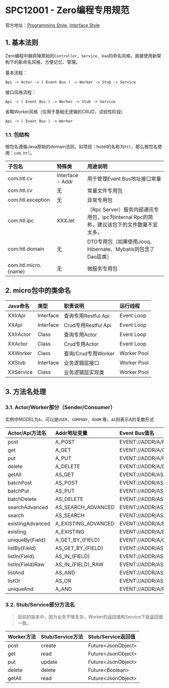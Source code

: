 # SPC12001 - Zero编程专用规范

官方地址：[Programming Style](http://www.vertxup.cn/doc/vertx-zero-tutorial/d10044-programming-styles.html), [Interface Style](http://www.vertxup.cn/doc/vertx-zero-tutorial/d10044-recommend-interface-mode-only.html)

## 1. 基本法则

Zero编程中摒弃掉原始的`Controller, Service, Dao`的命名风格，直接使用新架构下的新命名风格，方便记忆、管理。

基本流程：

```shell
Api -> Actor -> ( Event Bus ) -> Worker -> Stub -> Service
```

接口风格流程：

```shell
Api -> ( Event Bus ) -> Worker -> Stub -> Service
```

省略Worker风格（仅用于基础无逻辑的CRUD，试验性阶段）

```shell
Api -> ( Event Bus ) -> Worker
```

### 1.1. 包结构

根包名遵循Java原始的domain法则，如项目：hotel的名称为`htl`，那么根包名使用：`com.htl`。

| 子包名 | 特殊类 | 用途说明 |
| :--- | :--- | :--- |
| com.htl.cv | Interface - Addr | 用于管理Event Bus地址接口常量 |
| com.htl.cv | 无 | 常量文件专用包 |
| com.htl.exception | 无 | 异常专用包 |
| com.htl.ipc | XXXJet | （Rpc Server）服务内部通讯专用包，ipc为Internal Rpc的简称，建议该包下的文件数量不宜太多。 |
| com.htl.domain | 无 | DTO专用包（如果使用Jooq、Hibernate、Mybatis则包含了Dao层类） |
| com.htl.micro.{name} | 无 | 微服务专用包 |

## 2. micro包中的类命名

| Java命名 | 类型 | 职责说明 | 运行线程 |
| :--- | :--- | :--- | :--- |
| XXIrApi | Interface | 查询专用Restful Api | Event Loop |
| XXApi | Interface | Crud专用Restful Api | Event Loop |
| XXIrActor | Class | 查询专用Actor | Event Loop |
| XXActor | Class | Crud专用Actor | Event Loop |
| XXWorker | Class | 查询/Crud专用Worker | Worker Pool |
| XXStub | Interface | 业务逻辑层接口 | Worker Pool |
| XXService | Class | 业务逻辑层实现类 | Worker Pool |

## 3. 方法名处理

### 3.1. Actor/Worker部分（Sender/Consumer）

实例中MODEL为`A`，可以是`USER, COMPANY, ROOM` 等，`AS`则表示A的复数形式

| Actor/Api方法名 | Addr地址变量 | Event Bus值名 | Worker方法名 |
| :--- | :--- | :--- | :--- |
| post | A\_POST | EVENT://ADDR/A/POST | post |
| get | A\_GET | EVENT://ADDR/A/GET | get |
| put | A\_PUT | EVENT://ADDR/A/PUT | put |
| delete | A\_DELETE | EVENT://ADDR/A/DELETE | delete |
| getAll | AS\_GET | EVENT://ADDR/AS/GET | getAll |
| batchPost | AS\_POST | EVENT://ADDR/AS/POST | batchPost |
| batchPut | AS\_PUT | EVENT://ADDR/AS/PUT | batchPut |
| batchDelete | AS\_DELETE | EVENT://ADDR/AS/DELETE | batchDelete |
| searchAdvanced | AS\_SEARCH\_ADVANCED | EVENT://ADDR/AS/SEARCH | searchAdvanced |
| search | AS\_SEARCH | EVENT://ADDR/AS/SEARCH/GET | search |
| existingAdvanced | A\_EXISTING\_ADVANCED | EVENT://ADDR/A/EXISTING | existingAdvanced |
| existing | A\_EXISTING | EVENT://ADDR/A/EXISTING/GET | existing |
| uniqueBy{Field} | A\_GET\_BY\_{FIELD} | EVENT://ADDR/A/GET/BY/{FIELD} | uniqueBy{Field} |
| listBy{Field} | AS\_GET\_BY\_{FIELD} | EVENT://ADDR/AS/GET/BY/{FIELD} | listBy{Field} |
| listIn{Field} | AS\_IN\_{FIELD} | EVENT://ADDR/AS/POST/IN/{FIELD} | listIn{Field} |
| listIn{Field}Raw | AS\_IN\_{FIELD}\_RAW | EVENT://ADDR/AS/POST/IN/{FIELD}/RAW | listIn{Field}Raw |
| listAnd | AS\_AND | EVENT://ADDR/AS/POST/AND | listAnd |
| listOr | AS\_OR | EVENT://ADDR/AS/POST/OR | listOr |
| uniqueAnd | A\_AND | EVENT://ADDR/A/POST/AND | uniqueAnd |

### 3.2. Stub/Service部分方法名

> 目前的版本中，因为业务不够复杂，Worker的返回值和Service下层返回值一致。

| Worker方法 | Stub/Service方法 | Stub/Service返回值 |
| :--- | :--- | :--- |
| post | create | Future&lt;JsonObject&gt; |
| get | read | Future&lt;JsonObject&gt; |
| put | update | Future&lt;JsonObject&gt; |
| delete | delete | Future&lt;Boolean&gt; |
| getAll | read | Future&lt;JsonObject&gt; |



